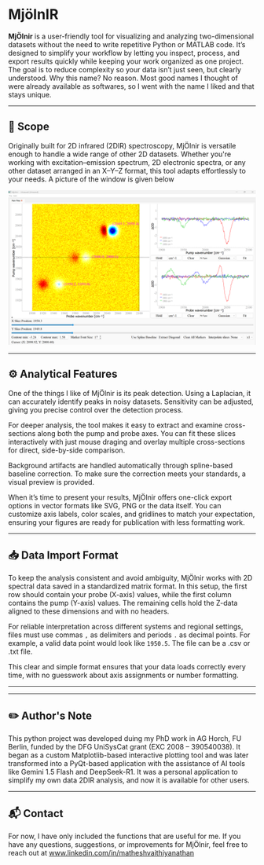 # MjölnIR

**MjÖlnir** is a user-friendly tool for visualizing and analyzing two-dimensional datasets without the need to write repetitive Python or MATLAB code. It’s designed to simplify your workflow by letting you inspect, process, and export results quickly while keeping your work organized as one project. The goal is to reduce complexity so your data isn’t just seen, but clearly understood. Why this name? No reason. Most good names I thought of were already available as softwares, so I went with the name I liked and that stays unique.

---

## 📌 Scope

Originally built for 2D infrared (2DIR) spectroscopy, MjÖlnir is versatile enough to handle a wide range of other 2D datasets. Whether you're working with excitation–emission spectrum, 2D electronic spectra, or any other dataset arranged in an X–Y–Z format, this tool adapts effortlessly to your needs. A picture of the window is given below 

![Description of the image](image.png)

---

## ⚙️ Analytical Features

One of the things I like of MjÖlnir is its peak detection. Using a Laplacian, it can accurately identify peaks in noisy datasets. Sensitivity can be adjusted, giving you precise control over the detection process.

For deeper analysis, the tool makes it easy to extract and examine cross-sections along both the pump and probe axes. You can fit these slices interactively with just mouse draging and overlay multiple cross-sections for direct, side-by-side comparison.

Background artifacts are handled automatically through spline-based baseline correction. To make sure the correction meets your standards, a visual preview is provided.

When it’s time to present your results, MjÖlnir offers one-click export options in vector formats like SVG, PNG or the data itself. You can customize axis labels, color scales, and gridlines to match your expectation, ensuring your figures are ready for publication with less formatting work.

---

## 📥 Data Import Format

To keep the analysis consistent and avoid ambiguity, MjÖlnir works with 2D spectral data saved in a standardized matrix format. In this setup, the first row should contain your probe (X-axis) values, while the first column contains the pump (Y-axis) values. The remaining cells hold the Z-data aligned to these dimensions and with no headers.

For reliable interpretation across different systems and regional settings, files must use commas `,` as delimiters and periods `.` as decimal points. For example, a valid data point would look like `1950.5`. The file can be a .csv or .txt file. 

This clear and simple format ensures that your data loads correctly every time, with no guesswork about axis assignments or number formatting. 

---

---
## ✏️ Author's Note

This python project was developed duing my PhD work in AG Horch, FU Berlin, funded by the DFG UniSysCat grant (EXC 2008 – 390540038). It began as a custom Matplotlib-based interactive plotting tool and was later transformed into a PyQt-based application with the assistance of AI tools like Gemini 1.5 Flash and DeepSeek-R1. It was a personal application to simplify my own data 2DIR analysis, and now it is available for other users.

---

## 📬 Contact

For now, I have only included the functions that are useful for me. If you have any questions, suggestions, or improvements for MjÖlnir, feel free to reach out at www.linkedin.com/in/matheshvaithiyanathan

